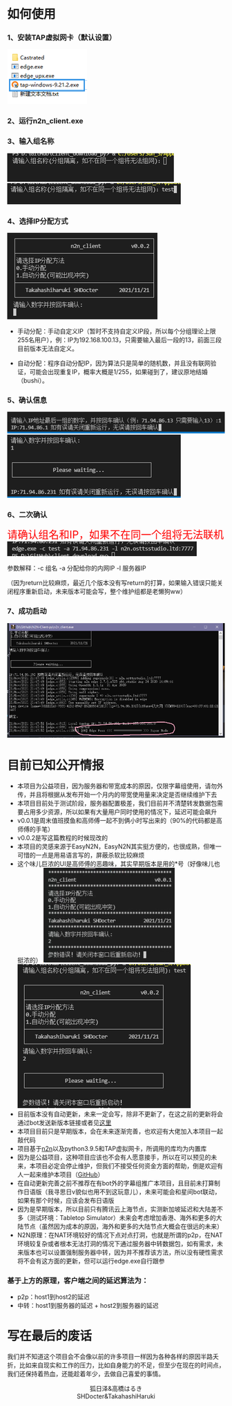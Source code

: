 # 如何使用

### 1、安装TAP虚拟网卡（默认设置）
  ![1](img/1.png)

### 2、运行n2n_client.exe

### 3、输入组名称
  ![2](img/2.png)
  ![3](img/3.png)

### 4、选择IP分配方式
  ![4](img/4.png)

* 手动分配：手动自定义IP（暂时不支持自定义IP段，所以每个分组理论上限255名用户），例：IP为192.168.100.13，只需要输入最后一段的13，前面三段目前版本无法自定义。

* 自动分配：程序自动分配IP，因为算法只是简单的随机数，并且没有联网验证，可能会出现重复IP，概率大概是1/255，如果碰到了，建议原地结婚（bushi）。

### 5、确认信息

![5](img/5.png)
![6](img/6.png)

### 6、二次确认

<font color=red size=5px>请确认组名和IP，如果不在同一个组将无法联机</font>
![7](img/7.png)

参数解释：-c 组名 -a 分配给你的内网IP -l 服务器IP

（因为return比较麻烦，最近几个版本没有写return的打算，如果输入错误只能关闭程序重新启动，未来版本可能会写，整个维护组都是老懒狗ww）

### 7、成功启动

 ![10](img/10.png)

# 目前已知公开情报

* 本项目为公益项目，因为服务器和带宽成本的原因，仅限字幕组使用，请勿外传，并且将根据从发布开始一个月内的带宽使用量来决定是否继续维护下去
* 本项目目前处于测试阶段，服务器配置极差，我们目前并不清楚转发数据包需要占用多少资源，所以如果有大量用户同时使用的情况下，延迟可能会飙升
* v0.0.1是周末值班摸鱼和高师傅一起不到俩小时写出来的（90%的代码都是高师傅的手笔）
* v0.0.2是写这篇教程的时候现改的
* 本项目的灵感来源于EasyN2N，EasyN2N其实挺方便的，也很成熟，但唯一可惜的一点是用易语言写的，屏蔽杀软比较麻烦
* 这个味儿巨浓的UI是高师傅的恶趣味，其实早期版本是用的*号（好像味儿也挺浓的）
![8](img/8.png)![9](img/9.png)
* 目前版本没有自动更新，未来一定会写，除非不更新了，在这之前的更新将会通过bot发送新版本链接或者见[这里](http://n2n.osttsstudio.ltd/download.html)
* 本项目目前只是早期版本，会在未来逐渐完善，也欢迎有大佬加入本项目一起敲代码
* 项目基于[n2n](https://github.com/ntop/n2n)以及python3.9.5和TAP虚拟网卡，所调用的库均为内置库
* 因为是公益项目，这种项目应该也不会有人愿意接手，所以在可以预见的未来，本项目必定会停止维护，但我们不接受任何资金方面的帮助，倒是欢迎有人一起来维护本项目（[GitHub](https://github.com/osttsStudio/N2N-Client-py)）
* 在自动更新完善之前不推荐在有bot外的字幕组推广本项目，且目前未打算制作日语版（我寻思日v貌似也用不到这玩意儿），未来可能会和星间bot联动，如果有那个时候，应该会发布日语版
* 因为是早期版本，所以目前只有腾讯云上海节点，实测新加坡延迟和大陆差不多（测试环境：Tabletop Simulator）未来会考虑增加香港、海外和更多的大陆节点（虽然因为成本的原因，海外和更多的大陆节点大概会在很远的未来）
* N2N原理：在NAT环境较好的情况下点对点打洞，也就是所谓的p2p，在NAT环境较复杂或者根本无法打洞的情况下通过服务器中转数据包，如有需求，未来版本也可以设置强制服务器中转，因为并不推荐该方法，所以没有硬性需求将不会有这方面的更新，但可以运行edge.exe自行跟参
### 基于上方的原理，客户端之间的延迟算法为：
* p2p：host1到host2的延迟
* 中转：host1到服务器的延迟 + host2到服务器的延迟
# 写在最后的废话

我们并不知道这个项目会不会像以前的许多项目一样因为各种各样的原因半路夭折，比如来自现实和工作的压力，比如自身能力的不足，但至少在现在的时间点，我们还保持着热血，还能趁着年少，去做自己喜爱的事情。

<center>狐日泽&高橋はるき</center>

<center>SHDocter&TakahashiHaruki</center>
